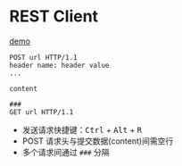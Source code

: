 # REST Client
[demo](./demo/restclient.http)
```
POST url HTTP/1.1
header name: header value
...

content

###
GET url HTTP/1.1
```
* 发送请求快捷键：<kbd>Ctrl</kbd> + <kbd>Alt</kbd> + <kbd>R</kbd>
* POST 请求头与提交数据(content)间需空行
* 多个请求间通过 `###` 分隔 
